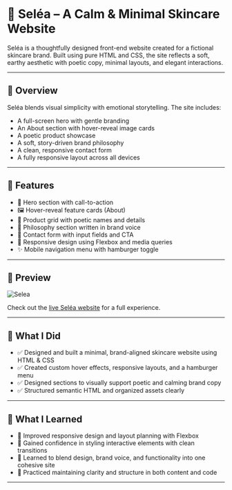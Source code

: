 # 🧴 Seléa – A Calm & Minimal Skincare Website

Seléa is a thoughtfully designed front-end website created for a fictional skincare brand. Built using pure HTML and CSS, the site reflects a soft, earthy aesthetic with poetic copy, minimal layouts, and elegant interactions.

---

## 🌿 Overview

Seléa blends visual simplicity with emotional storytelling. The site includes:

- A full-screen hero with gentle branding
- An About section with hover-reveal image cards
- A poetic product showcase
- A soft, story-driven brand philosophy
- A clean, responsive contact form
- A fully responsive layout across all devices

---

## 🚀 Features

- 🌄 Hero section with call-to-action
- 🖼️ Hover-reveal feature cards (About)
- 🧴 Product grid with poetic names and details
- 🌙 Philosophy section written in brand voice
- 📩 Contact form with input fields and CTA
- 📱 Responsive design using Flexbox and media queries
- ✨ Mobile navigation menu with hamburger toggle

---

## 📸 Preview
![Selea](https://github.com/user-attachments/assets/b881e6d7-4dce-420d-b3ae-97cf76b0cff3)


Check out the [live Seléa website](https://selea.netlify.app/) for a full experience.

---

## 📌 What I Did
- ✅ Designed and built a minimal, brand-aligned skincare website using HTML & CSS
- ✅ Created custom hover effects, responsive layouts, and a hamburger menu
- ✅ Designed sections to visually support poetic and calming brand copy
- ✅ Structured semantic HTML and organized assets clearly

---

## 🌱 What I Learned
- 🌿 Improved responsive design and layout planning with Flexbox
- 🌿 Gained confidence in styling interactive elements with clean transitions
- 🌿 Learned to blend design, brand voice, and functionality into one cohesive site
- 🌿 Practiced maintaining clarity and structure in both content and code

---
